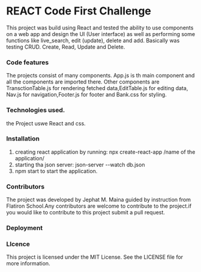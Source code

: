 # REACT Code First Challenge

This project was build using React and tested the ability to use 
components on a web app and design the UI (User interface) as well 
as performing some functions like live_search, edit (update), delete and add.
Basically was testing CRUD. Create, Read, Update and Delete.



### Code features

The projects consist of many components. App.js is th main component and all the components 
are imported there. Other components are TransctionTable.js for rendering fetched data,EditTable.js 
for editing data, Nav.js for navigation,Footer.js for footer and Bank.css for styling.

### Technologies used.
the Project uswe React and css.


### Installation
1. creating react application by running: npx create-react-app /name of the application/
2. starting tha json server: json-server --watch db.json
3. npm start to start the application. 

### Contributors
The project was developed by Jephat M. Maina guided by instruction from Flatiron School.Any contributors are welcome to contribute to the project.if you would like to contribute to this project submit a pull request.

### Deployment
### LIcence 
This project is licensed under the MIT License. See the LICENSE file for more information.






